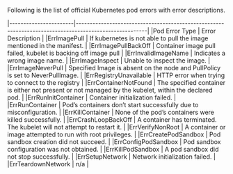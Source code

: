 Following is the list of official Kubernetes pod errors with error descriptions.

|-----------------------|-------------------------------------------------------------------------------------------------------|
|Pod Error Type         | Error Description                                                                                     |
|ErrImagePull           | If kubernetes is not able to pull the image mentioned in the manifest.                                |
|ErrImagePullBackOff    | Container image pull failed, kubelet is backing off image pull                                        |
|ErrInvalidImageName    | Indicates a wrong image name.                                                                         |
|ErrImageInspect        | Unable to inspect the image.                                                                          |
|ErrImageNeverPull      | Specified Image is absent on the node and PullPolicy is set to NeverPullImage.                        |
|ErrRegistryUnavailable | HTTP error when trying to connect to the registry                                                     |
|ErrContainerNotFound   | The specified container is either not present or not managed by the kubelet, within the declared pod. |
|ErrRunInitContainer    | Container initialization failed.                                                                      |
|ErrRunContainer        | Pod’s containers don’t start successfully due to misconfiguration.                                    |
|ErrKillContainer       | None of the pod’s containers were killed successfully.                                                |
|ErrCrashLoopBackOff    | A container has terminated. The kubelet will not attempt to restart it.                               |
|ErrVerifyNonRoot       | A container or image attempted to run with root privileges.                                           |
|ErrCreatePodSandbox    | Pod sandbox creation did not succeed.                                                                 |
|ErrConfigPodSandbox    | Pod sandbox configuration was not obtained.                                                           |
|ErrKillPodSandbox      | A pod sandbox did not stop successfully.                                                              |
|ErrSetupNetwork        | Network initialization failed.                                                                        |
|ErrTeardownNetwork     | n/a                                                                                                   |
